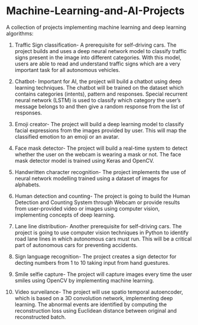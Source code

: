 # Machine-Learning-and-AI-Projects
A collection of projects implementing machine learning and deep learning algorithms:
1) Traffic Sign classification- A prerequisite for self-driving cars. The project builds and uses a deep neural network model to classify traffic signs present in the image into different categories. 
With this model, users are able to read and understand traffic signs which are a very important task for all autonomous vehicles.

2) Chatbot- Important for AI, the project will build a chatbot using deep learning techniques. The chatbot will be trained on the dataset which contains categories (intents), pattern and responses. Special recurrent neural network (LSTM) is used to classify which category the user’s message belongs to and then give a random response from the list of responses.

3) Emoji creator- The project will build a deep learning model to classify facial expressions from the images provided by user. This will map the classified emotion to an emoji or an avatar.

4) Face mask detector- The project will build a real-time system to detect whether the user on the webcam is wearing a mask or not. The face mask detector model is trained using Keras and OpenCV.

5) Handwritten character recognition- The project implements the use of neural network modelling trained using a dataset of images for alphabets.

6) Human detection and counting- The project is going to build the Human Detection and Counting System through Webcam or provide results from user-provided video or images using computer vision, implementing concepts of deep learning.

7) Lane line distribution- Another prerequisite for self-driving cars. The project is going to use computer vision techniques in Python to identify road lane lines in which autonomous cars must run. This will be a critical part of autonomous cars for preventing accidents.

8) Sign language recognition- The project creates a sign detector for decting numbers from 1 to 10 taking input from hand guestures.

9) Smile selfie capture- The project will capture images every time the user smiles using OpenCV by implementing machine learning.

10) Video surveilance- The project will use spatio temporal autoencoder, which is based on a 3D convolution network, implementing deep learning. The abnormal events are identified by computing the reconstruction loss using Euclidean distance between original and reconstructed batch.

